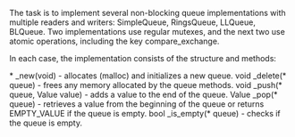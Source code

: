 The task is to implement several non-blocking queue implementations with multiple readers and writers: SimpleQueue, RingsQueue, LLQueue, BLQueue. Two implementations use regular mutexes, and the next two use atomic operations, including the key compare_exchange.

In each case, the implementation consists of the <queue> structure and methods:

<queue>* <queue>_new(void) - allocates (malloc) and initializes a new queue.
void <queue>_delete(<queue>* queue) - frees any memory allocated by the queue methods.
void <queue>_push(<queue>* queue, Value value) - adds a value to the end of the queue.
Value <queue>_pop(<queue>* queue) - retrieves a value from the beginning of the queue or returns EMPTY_VALUE if the queue is empty.
bool <queue>_is_empty(<queue>* queue) - checks if the queue is empty.

